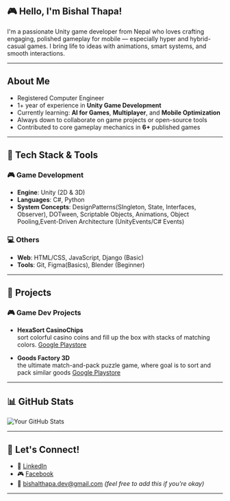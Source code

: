 
## 🎮 Hello, I'm Bishal Thapa!
I'm a passionate Unity game developer from Nepal  who loves crafting engaging, polished gameplay for mobile — especially hyper and hybrid-casual games. I bring life to ideas with animations, smart systems, and smooth interactions.

---

##  About Me
-  Registered Computer Engineer 
-  1+ year of experience in **Unity Game Development**
-  Currently learning: **AI for Games**, **Multiplayer**, and **Mobile Optimization**
-  Always down to collaborate on game projects or open-source tools
- Contributed to core gameplay mechanics in **6+** published games

---

## 🧰 Tech Stack & Tools

### 🎮 Game Development
- **Engine**: Unity (2D & 3D)
- **Languages**: C#, Python
- **System Concepts**: DesignPatterns(SIngleton, State, Interfaces, Observer), DOTween, Scriptable Objects,        Animations, Object Pooling,Event-Driven Architecture (UnityEvents/C# Events)

### 💻 Others
- **Web**: HTML/CSS, JavaScript, Django (Basic)
- **Tools**: Git, Figma(Basics), Blender (Beginner)

---

## 🚀 Projects

### 🎮 Game Dev Projects
- **HexaSort CasinoChips**  
sort colorful casino coins and fill up the box with stacks of matching colors.
[Google Playstore](https://play.google.com/store/apps/details?id=com.vectorplay.games.hexasortcasino&hl=en)

- **Goods Factory 3D**  
  the ultimate match-and-pack puzzle game, where goal is to sort and pack similar goods
  [Google Playstore](https://play.google.com/store/apps/details?id=com.vectorplay.goodssortfactory&hl=en)

---

## 📊 GitHub Stats  
![Your GitHub Stats](https://github-readme-stats.vercel.app/api?username=beeshaal&show_icons=true&theme=radical)

---

## 🤝 Let's Connect!
- 💼 [LinkedIn](https://www.linkedin.com/in/bishal-thapa-72440129b)
- 🎮 [Facebook](https://www.facebook.com/profile.php?id=100012004481139)
- 📧 bishalthapa.dev@gmail.com *(feel free to add this if you're okay)*

---


